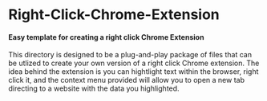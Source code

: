 # Right-Click-Chrome-Extension
#### Easy template for creating a right click Chrome Extension

This directory is designed to be a plug-and-play package of files that can be utlized to create your own version of a right click Chrome extension. The idea behind the extension is you can hightlight text within the browser, right click it, and the context menu provided will allow you to open a new tab directing to a website with the data you highlighted.
